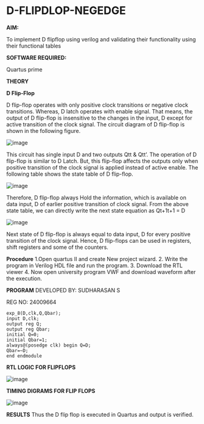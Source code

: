 # D-FLIPDLOP-NEGEDGE

**AIM:**

To implement  D flipflop using verilog and validating their functionality using their functional tables

**SOFTWARE REQUIRED:**

Quartus prime

**THEORY**

**D Flip-Flop**

D flip-flop operates with only positive clock transitions or negative clock transitions. Whereas, D latch operates with enable signal. That means, the output of D flip-flop is insensitive to the changes in the input, D except for active transition of the clock signal. The circuit diagram of D flip-flop is shown in the following figure.

![image](https://github.com/naavaneetha/D-FLIPDLOP-NEGEDGE/assets/154305477/48c81fe8-bc3f-40e7-95e2-519fc155ad51)

This circuit has single input D and two outputs Qtt & Qtt’. The operation of D flip-flop is similar to D Latch. But, this flip-flop affects the outputs only when positive transition of the clock signal is applied instead of active enable. The following table shows the state table of D flip-flop.

![image](https://github.com/naavaneetha/D-FLIPDLOP-NEGEDGE/assets/154305477/e5f3fda7-68ec-4a3a-a0a4-cf6f9cc4ab55)

Therefore, D flip-flop always Hold the information, which is available on data input, D of earlier positive transition of clock signal. From the above state table, we can directly write the next state equation as Qt+1t+1 = D

![image](https://github.com/naavaneetha/D-FLIPDLOP-NEGEDGE/assets/154305477/8592c0d8-2917-4142-91b9-d6c30dd891d2)

Next state of D flip-flop is always equal to data input, D for every positive transition of the clock signal. Hence, D flip-flops can be used in registers, shift registers and some of the counters.

**Procedure**
 1.Open quartus II and create New project wizard. 
 2. Write the program in Verilog HDL file and run the program. 
 3. Download the RTL viewer 
 4. Now open university program VWF and download waveform after the execution.

**PROGRAM**
DEVELOPED BY: SUDHARASAN S

REG NO: 24009664
```
exp_8(D,clk,Q,Qbar); 
input D,clk; 
output reg Q; 
output reg Qbar; 
initial Q=0; 
initial Qbar=1; 
always@(posedge clk) begin Q=D; 
Qbar=~D; 
end endmodule
```

**RTL LOGIC FOR FLIPFLOPS**

![image](https://github.com/user-attachments/assets/77cb6c09-58d9-4b55-a099-da7bfb045b27)


**TIMING DIGRAMS FOR FLIP FLOPS**

![image](https://github.com/user-attachments/assets/5017d553-cb86-4575-95e2-4d6ec3c2157b)


**RESULTS**
 Thus the D flip flop is executed in Quartus and output is verified.
